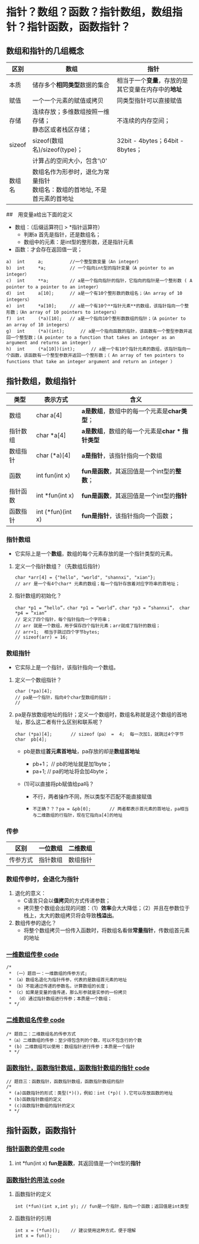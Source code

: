 # 指针？数组？函数？指针数组，数组指针？指针函数，函数指针？

## 数组和指针的几组概念

| 区别   | 数组                                                         | 指针                                                   |
| ------ | ------------------------------------------------------------ | ------------------------------------------------------ |
| 本质   | 储存多个**相同类型**数据的集合                               | 相当于一个**变量**，存放的是其它变量在内存中的**地址** |
| 赋值   | 一个一个元素的赋值或拷贝                                     | 同类型指针可以直接赋值                                 |
| 存储   | 连续存放；多维数组按照一维存储；<br />静态区或者栈区存储；   | 不连续的内存空间；                                     |
| sizeof | sizeof(数组名)/sizeof(type)；                                | 32bit - 4bytes；64bit - 8bytes；                       |
|        | 计算占的空间大小，包含'\0'                                   |                                                        |
| 数组名 | 数组名作为形参时，退化为常量指针<br />数组名：数组的首地址, 不是首元素的首地址 |                                                        |

##　用变量a给出下面的定义

+ 数组：（后缀运算符[] > *指针运算符）
  + 判断a 首先是指针，还是数组名；
  + 数组中的元素：是int型的整形数，还是指针元素
+ 函数：才会存在返回值一说；

```
a) 	int 	a;			//一个整型数变量（An integer） 
b)	int		*a;			// 一个指向int型的指针变量（A pointer to an integer）
c)	int		**a;		// a是一个指向指针的指针，它指向的指针是一个整形数 ( A pointer to a pointer to an integer） 
d)	int		a[10];		// a是一个有10个整形数的数组名；（An array of 10 integers）
e)	int		*a[10];		// a是一个有10个**指针元素**的数组，该指针指向一个整形数；（An array of 10 pointers to integers） 
f)	int		(*a)[10];	// a是一个指向10个整形数数组的指针；（A pointer to an array of 10 integers）
g)	int		(*a)(int);		// a是一个指向函数的指针，该函数有一个整型参数并返回一个整型数；(A pointer to a function that takes an integer as an argument and returns an integer)
h)	int		(*a[10])(int);		// a是一个有10个指针元素的数组，该指针指向一个函数，该函数有一个整型参数并返回一个整形数；（ An array of ten pointers to functions that take an integer argument and return an integer ）
```

## 指针数组，数组指针

| 类型     | 表示方式          | 含义                                               |
| -------- | ----------------- | -------------------------------------------------- |
| 数组     | char a[4]         | **a是数组**，数组中的每一个元素是**char类型**；    |
| 指针数组 | char *a[4]        | **a是数组**，数组的每一个元素是**char * 指针类型** |
| 数组指针 | char (*a)[4]      | **a是指针**，该指针指向一个数组                    |
| 函数     | int fun(int x)    | **fun是函数**，其返回值是一个int型的**整数**；     |
| 指针函数 | int *fun(int x)   | **fun是函数**，其返回值是一个int型的**指针**       |
| 函数指针 | int (*fun)(int x) | **fun是指针**，该指针指向一个函数；                |

### 指针数组

+ 它实际上是一个**数组**，数组的每个元素存放的是一个指针类型的元素。

1. 定义一个指针数组？（先数组后指针）

   ```
   char *arr[4] = {"hello", "world", "shannxi", "xian"}; 
   // arr 是一个有4个char* 元素的数组；每一个指针存放着对应字符串的首地址；
   ```

2. 指针数组的初始化？

   ```
   char *p1 = “hello”，char *p1 = “world”，char *p3 = “shannxi”， char *p4 = “xian”
   // 定义了四个指针，每个指针指向一个字符串；
   // arr 就是一个数组，用于保存四个指针元素；arr就成了指针的数组；
   // arr+1;  相当于跳过四个字节bytes;
   // sizeof(arr) = 16;
   ```

### 数组指针

+ 它实际上是一个指针，该指针指向一个数组。

1. 定义一个数组指针？

   ```
   char (*pa)[4];	
   // pa是一个指针，指向4个char型数组的指针；
   // 
   ```

2. pa是存放数组地址的指针；定义一个数组时，数组名称就是这个数组的首地址，那么这二者有什么区别和联系呢？

   ```
   char (*pa)[4];		// sizeof（pa） =  4;  每一次加1，就跳过4个字节
   char  pb[4];
   ```

   + pb是数组**首元素首地址**，pa存放的却是**数组首地址**

     + pb+1；	// pb的地址就是加1byte；
     + pa+1;     // pa的地址将会加4byte；

   + (1)可以直接将pb赋值给pa吗？

     + 不行，两者操作不同，所以类型不匹配不能直接赋值

     + ```
       不正确？？？pa = &pb[0];		// 两者都表示首元素的首地址，pa相当与二维数组的行指针，现在它指向a[4]的地址
       ```

### 传参

| 区别     | 一位数组 | 二维数组 |
| -------- | -------- | -------- |
| 传参方式 | 指针数组 | 数组指针 |

### 数组传参时，会退化为指针

1. 退化的意义：
   + C语言只会以**值拷贝**的方式传递参数；
   + 拷贝整个数组会出现的问题：（1）**效率**会大大降低；（2）并且在参数位于栈上，太大的数组拷贝将会导致**栈溢出**。
1. 数组传参的退化？
   + 将整个数组拷贝一份传入函数时，将数组名看做**常量指针**，传数组首元素的地址

### [一维数组传参 code](/code/one_array_transmit_paramter.c)

```
/*
 * （一）题目一：一维数组的传参方式;
 * （a）数组名退化为指针传参，代表的是数组首元素的地址
 * （b）不能通过传递的参数名，计算数组的长度；
 * （c）如果是变量的值传递，那么形参就是实参的一份拷贝
 *	（d）通过指针数组进行传参；本质是一个数组；
 * */
```

### [二维数组名传参 code](/code/double_array_tran_pram.c)

```
/* 题目二：二维数组名的传参方式
 *（a）二维数组的传参：至少得包含列的个数，可以不包含行的个数
 * (b) 二维数组可以使用：数组指针进行传参；本质是一个指针
 * */
```

### [函数指针，函数指针数组，函数指针数组的指针 code](/code/funcation_array.c)

```
// 题目三：函数指针，函数指针数组，函数指针数组的指针
/*
 * (a)函数指针的形式：类型(*)()，例如：int (*p)( ).它可以存放函数的地址
 * (b)函数指针数组的定义
 * (c)函数指针数组的指针的定义
 * */
```

## 指针函数，函数指针

### [指针函数的使用 code](/code/pointer_funcation.c)

1. int *fun(int x)  **fun是函数**，其返回值是一个int型的**指针**

### [函数指针的用法 code](/code/pointer_funcation.c)

1. 函数指针的定义

   ```
   int (*fun)(int x,int y);	// fun是一个指针，指向一个函数；返回值是int类型
   ```

2. 函数指针的引用

   ```
   int x = (*fun)();	// 建议使用这种方式，便于理解
   int x = fun();
   ```

